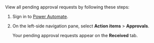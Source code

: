 View all pending approval requests by following these steps:

1. Sign in to [Power Automate](https://make.powerautomate.com).

1. On the left-side navigation pane, select **Action items** > **Approvals**.

    Your pending approval requests appear on the **Received** tab.
